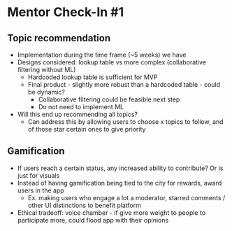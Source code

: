 # Mentor Check-In #1

## Topic recommendation 
- Implementation during the time frame (~5 weeks) we have
- Designs considered: lookup table vs more complex (collaborative filtering without ML)
    - Hardcoded lookup table is sufficient for MVP
    - Final product - slightly more robust than a hardcoded table - could be dynamic?
        - Collaborative filtering could be feasible next step
        - Do not need to implement ML
- Will this end up recommending all topics?
    - Can address this by allowing users to choose x topics to follow, and of those star certain ones to give priority

## Gamification 
- If users reach a certain status, any increased ability to contribute? Or is just for visuals
- Instead of having gamification being tied to the city for rewards, award users in the app
    - Ex. making users who engage a lot a moderator, starred comments / other UI distinctions to benefit platform
- Ethical tradeoff: voice chamber - if give more weight to people to participate more, could flood app with their opinions